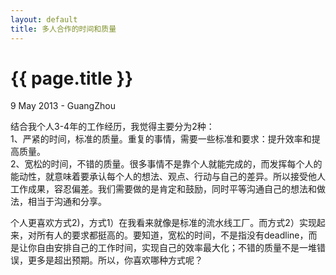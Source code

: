```yaml
---
layout: default
title: 多人合作的时间和质量
---
```


 {{ page.title }}
================
<p class="meta">9 May 2013 - GuangZhou</p>



结合我个人3-4年的工作经历，我觉得主要分为2种：  
1、严紧的时间，标准的质量。重复的事情，需要一些标准和要求：提升效率和提高质量。  
2、宽松的时间，不错的质量。很多事情不是靠个人就能完成的，而发挥每个人的能动性，就意味着要承认每个人的想法、观点、行动与自己的差异。所以接受他人工作成果，容忍偏差。我们需要做的是肯定和鼓励，同时平等沟通自己的想法和做法，相当于沟通和分享。  
  

个人更喜欢方式2)，方式1）在我看来就像是标准的流水线工厂。而方式2）实现起来，对所有人的要求都挺高的。要知道，宽松的时间，不是指没有deadline，而是让你自由安排自己的工作时间，实现自己的效率最大化；不错的质量不是一堆错误，更多是超出预期。所以，你喜欢哪种方式呢？
